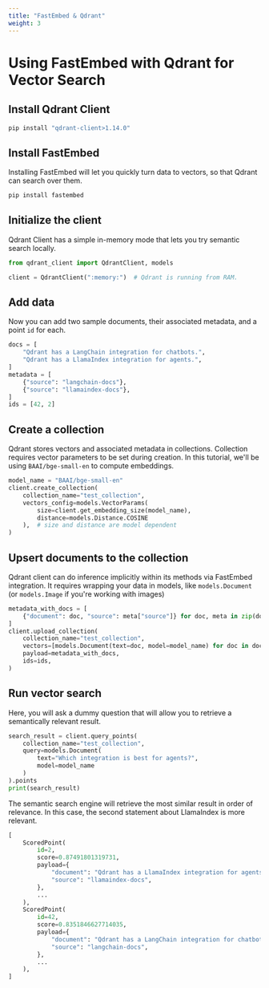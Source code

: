 ```yaml
---
title: "FastEmbed & Qdrant"
weight: 3
---
```


# Using FastEmbed with Qdrant for Vector Search

## Install Qdrant Client
```python
pip install "qdrant-client>1.14.0"
```

## Install FastEmbed
Installing FastEmbed will let you quickly turn data to vectors, so that Qdrant can search over them.
```python
pip install fastembed
```

## Initialize the client
Qdrant Client has a simple in-memory mode that lets you try semantic search locally. 
```python
from qdrant_client import QdrantClient, models

client = QdrantClient(":memory:")  # Qdrant is running from RAM.
```

## Add data
Now you can add two sample documents, their associated metadata, and a point `id` for each. 

```python
docs = [
    "Qdrant has a LangChain integration for chatbots.",
    "Qdrant has a LlamaIndex integration for agents.",
]
metadata = [
    {"source": "langchain-docs"},
    {"source": "llamaindex-docs"},
]
ids = [42, 2]

```
## Create a collection

Qdrant stores vectors and associated metadata in collections.
Collection requires vector parameters to be set during creation.
In this tutorial, we'll be using `BAAI/bge-small-en` to compute embeddings.

```python
model_name = "BAAI/bge-small-en"
client.create_collection(
    collection_name="test_collection",
    vectors_config=models.VectorParams(
        size=client.get_embedding_size(model_name), 
        distance=models.Distance.COSINE
    ),  # size and distance are model dependent
)

```

## Upsert documents to the collection

Qdrant client can do inference implicitly within its methods via FastEmbed integration.
It requires wrapping your data in models, like `models.Document` (or `models.Image` if you're working with images)

```python
metadata_with_docs = [
    {"document": doc, "source": meta["source"]} for doc, meta in zip(docs, metadata)
]
client.upload_collection(
    collection_name="test_collection",
    vectors=[models.Document(text=doc, model=model_name) for doc in docs],
    payload=metadata_with_docs,
    ids=ids,
)
```
## Run vector search

Here, you will ask a dummy question that will allow you to retrieve a semantically relevant result. 

```python
search_result = client.query_points(
    collection_name="test_collection",
    query=models.Document(
        text="Which integration is best for agents?", 
        model=model_name
    )
).points
print(search_result)
```
The semantic search engine will retrieve the most similar result in order of relevance. In this case, the second statement about LlamaIndex is more relevant.

```python
[
    ScoredPoint(
        id=2, 
        score=0.87491801319731,
        payload={
            "document": "Qdrant has a LlamaIndex integration for agents.",
            "source": "llamaindex-docs",
        },
        ...
    ),
    ScoredPoint(
        id=42,
        score=0.8351846627714035,
        payload={
            "document": "Qdrant has a LangChain integration for chatbots.",
            "source": "langchain-docs",
        },
        ...
    ),
]
```